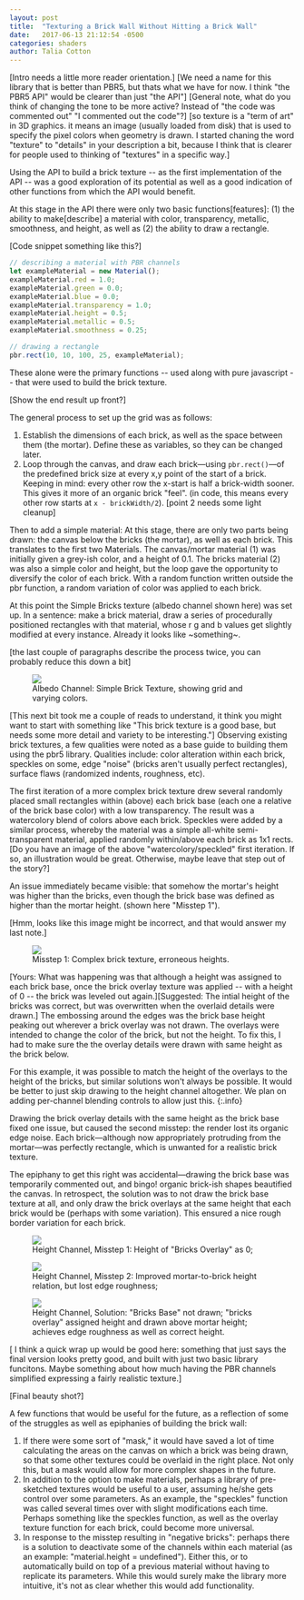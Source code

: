 ```yaml
---
layout: post
title:  "Texturing a Brick Wall Without Hitting a Brick Wall"
date:   2017-06-13 21:12:54 -0500
categories: shaders
author: Talia Cotton
---
```


[Intro needs a little more reader orientation.]
[We need a name for this library that is better than PBR5, but thats what we have for now. I think "the PBR5 API" would be clearer than just "the API"]
[General note, what do you think of changing the tone to be more active? Instead of "the code was commented out" "I commented out the code"?]
[so texture is a "term of art" in 3D graphics. it means an image (usually loaded from disk) that is used to specify the pixel colors when geometry is drawn. I started chaning the word "texture" to "details" in your description a bit, because I think that is clearer for people used to thinking of "textures" in a specific way.]


Using the API to build a brick texture -- as the first implementation of the API -- was a good exploration of its potential as well as a good indication of other functions from which the API would benefit.

At this stage in the API there were only two basic functions[features]: (1) the ability to make[describe] a material with color, transparency, metallic, smoothness, and height, as well as (2) the ability to draw a rectangle. 

[Code snippet something like this?]
```javascript
// describing a material with PBR channels
let exampleMaterial = new Material();
exampleMaterial.red = 1.0;
exampleMaterial.green = 0.0;
exampleMaterial.blue = 0.0;
exampleMaterial.transparency = 1.0;
exampleMaterial.height = 0.5;
exampleMaterial.metallic = 0.5;
exampleMaterial.smoothness = 0.25;

// drawing a rectangle
pbr.rect(10, 10, 100, 25, exampleMaterial);
```

These alone were the primary functions -- used along with pure javascript -- that were used to build the brick texture.

[Show the end result up front?]

The general process to set up the grid was as follows:
1. Establish the dimensions of each brick, as well as the space between them (the mortar). Define these as variables, so they can be changed later.
2. Loop through the canvas, and draw each brick—using `pbr.rect()`—of the predefined brick size at every x,y point of the start of a brick. Keeping in mind: every other row the x-start is half a brick-width sooner. This gives it more of an organic brick "feel". (in code, this means every other row starts at `x - brickWidth/2`).
[point 2 needs some light cleanup]

Then to add a simple material:
At this stage, there are only two parts being drawn: the canvas below the bricks (the mortar), as well as each brick. This translates to the first two Materials. The canvas/mortar material (1) was initially given a grey-ish color, and a height of 0.1. The bricks material (2) was also a simple color and height, but the loop gave the opportunity to diversify the color of each brick. With a random function written outside the pbr function, a random variation of color was applied to each brick.

At this point the Simple Bricks texture (albedo channel shown here) was set up. In a sentence: make a brick material, draw a series of procedurally positioned rectangles with that material, whose r g and b values get slightly modified at every instance. Already it looks like ~something~.

[the last couple of paragraphs describe the process twice, you can probably reduce this down a bit]

<div class="figures">
    <figure>
        <img src="{{site.baseurl}}/media/bricks/bricks_basic_albedo.png">
        <figcaption>
        Albedo Channel: Simple Brick Texture, showing grid and varying colors.
        </figcaption>
    </figure>
</div>

[This next bit took me a couple of reads to understand, it think you might want to start with something like "This brick texture is a good base, but needs some more detail and variety to be interesting."]
Observing existing brick textures, a few qualities were noted as a base guide to building them using the pbr5 library. Qualities include: color alteration within each brick, speckles on some, edge "noise" (bricks aren't usually perfect rectangles), surface flaws (randomized indents, roughness, etc).

The first iteration of a more complex brick texture drew several randomly placed small rectangles within (above) each brick base (each one a relative of the brick base color) with a low transparency. The result was a watercolory blend of colors above each brick. Speckles were added by a similar process, whereby the material was a simple all-white semi-transparent material, applied randomly within/above each brick as 1x1 rects.
[Do you have an image of the above "watercolory/speckled" first iteration. If so, an illustration would be great. Otherwise, maybe leave that step out of the story?]

An issue immediately became visible: that somehow the mortar's height was higher than the bricks, even though the brick base was defined as higher than the mortar height. (shown here "Misstep 1").

[Hmm, looks like this image might be incorrect, and that would answer my last note.]

<div class="figures">
    <figure>
        <img src="{{site.baseurl}}/media/bricks/bricks_basic_albedo.png">
        <figcaption>
        Misstep 1: Complex brick texture, erroneous heights.
        </figcaption>
    </figure>
</div>

[Yours: What was happening was that although a height was assigned to each brick base, once the brick overlay texture was applied -- with a height of 0 -- the brick was leveled out again.][Suggested: The intial height of the bricks was correct, but was overwritten when the overlaid details were drawn.] The embossing around the edges was the brick base height peaking out wherever a brick overlay was not drawn. The overlays were intended to change the color of the brick, but not the height. To fix this, I had to make sure the the overlay details were drawn with same height as the brick below.

For this example, it was possible to match the height of the overlays to the height of the bricks, but similar solutions won't always be possible. It would be better to just skip drawing to the height channel altogether. We plan on adding per-channel blending controls to allow just this.
{:.info}

Drawing the brick overlay details with the same height as the brick base fixed one issue, but caused the second misstep: the render lost its organic edge noise. Each brick—although now appropriately protruding from the mortar—was perfectly rectangle, which is unwanted for a realistic brick texture.

The epiphany to get this right was accidental—drawing the brick base was temporarily commented out, and bingo! organic brick-ish shapes beautified the canvas. In retrospect, the solution was to not draw the brick base texture at all, and only draw the brick overlays at the same height that each brick would be (perhaps with some variation). This ensured a nice rough border variation for each brick.


<div class="figures">
    <figure>
        <img src="{{site.baseurl}}/media/bricks/bricks_height0.png">
        <figcaption>
        Height Channel, Misstep 1: Height of "Bricks Overlay" as 0;
        </figcaption>
    </figure>
    <figure>
        <img src="{{site.baseurl}}/media/bricks/bricks_height1.png">
        <figcaption>
        Height Channel, Misstep 2: Improved mortar-to-brick height relation, but lost edge roughness;
        </figcaption>
    </figure>
    <figure>
        <img src="{{site.baseurl}}/media/bricks/bricks_height2.png">
        <figcaption>
        Height Channel, Solution: "Bricks Base" not drawn; "bricks overlay" assigned height and drawn above mortar height; achieves edge roughness as well as correct height.
        </figcaption>
    </figure>
</div>

[ I think a quick wrap up would be good here: something that just says the final version looks pretty good, and built with just two basic library funcitons. Maybe something about how much having the PBR channels simplified expressing a fairly realistic texture.]

[Final beauty shot?] 


A few functions that would be useful for the future, as a reflection of some of the struggles as well as epiphanies of building the brick wall:
1. If there were some sort of "mask," it would have saved a lot of time calculating the areas on the canvas on which a brick was being drawn, so that some other textures could be overlaid in the right place. Not only this, but a mask would allow for more complex shapes in the future.
2. In addition to the option to make materials, perhaps a library of pre-sketched textures would be useful to a user, assuming he/she gets control over some parameters. As an example, the "speckles" function was called several times over with slight modifications each time. Perhaps something like the speckles function, as well as the overlay texture function for each brick, could become more universal.
3. In response to the misstep resulting in "negative bricks": perhaps there is a solution to deactivate some of the channels within each material (as an example: "material.height = undefined"). Either this, or to automatically build on top of a previous material without having to replicate its parameters. While this would surely make the library more intuitive, it's not as clear whether this would add functionality.
